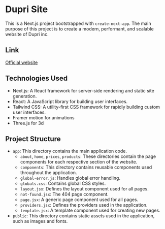 # Dupri Site

This is a Next.js project bootstrapped with `create-next-app`. The main purpose of this project is to create a modern, performant, and scalable website of Dupri inc. 

## Link

[Official website](https://dupri.ru)

## Technologies Used

- Next.js: A React framework for server-side rendering and static site generation.
- React: A JavaScript library for building user interfaces.
- Tailwind CSS: A utility-first CSS framework for rapidly building custom user interfaces.
- Framer motion for animations
- Three.js for 3d

## Project Structure 

- `app`: This directory contains the main application code.
  - `about`, `home`, `prices`, `products`: These directories contain the page components for each respective section of the website.
  - `components`: This directory contains reusable components used throughout the application.
  - `global-error.js`: Handles global error handling.
  - `globals.css`: Contains global CSS styles.
  - `layout.jsx`: Defines the layout component used for all pages.
  - `not-found.jsx`: The 404 page component.
  - `page.jsx`: A generic page component used for all pages.
  - `providers.jsx`: Defines the providers used in the application.
  - `template.jsx`: A template component used for creating new pages.
- `public`: This directory contains static assets used in the application, such as images and fonts.
